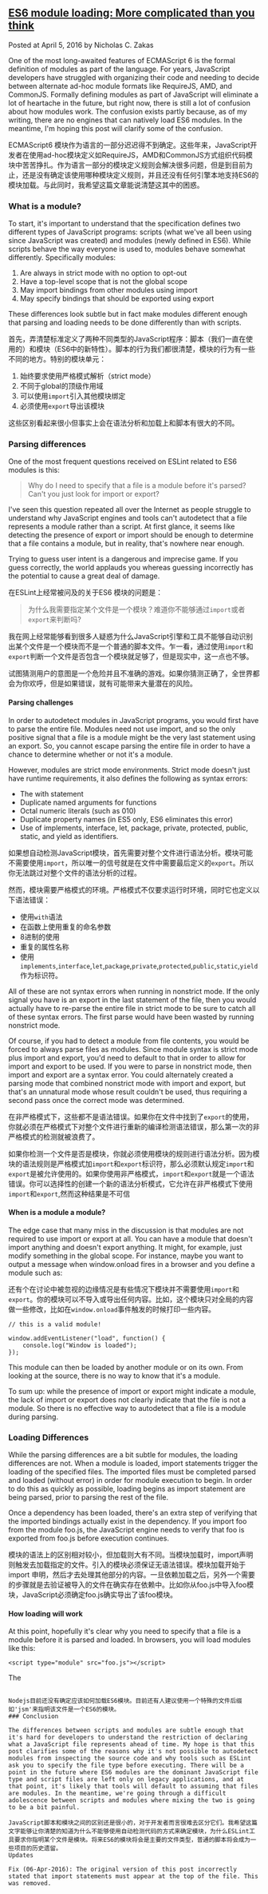 ## [ES6 module loading: More complicated than you think](https://www.nczonline.net/blog/2016/04/es6-module-loading-more-complicated-than-you-think/)
Posted at April 5, 2016 by Nicholas C. Zakas

One of the most long-awaited features of ECMAScript 6 is the formal definition of modules as part of the language. For years, JavaScript developers have struggled with organizing their code and needing to decide between alternate ad-hoc module formats like RequireJS, AMD, and CommonJS. Formally defining modules as part of JavaScript will eliminate a lot of heartache in the future, but right now, there is still a lot of confusion about how modules work. The confusion exists partly because, as of my writing, there are no engines that can natively load ES6 modules. In the meantime, I'm hoping this post will clarify some of the confusion.

ECMAScript6 模块作为语言的一部分迟迟得不到确定。这些年来，JavaScript开发者在使用ad-hoc模块定义如RequireJS，AMD和CommonJS方式组织代码模块中苦苦挣扎。作为语言一部分的模块定义规则会解决很多问题，但是到目前为止，还是没有确定该使用哪种模块定义规则，并且还没有任何引擎本地支持ES6的模块加载。与此同时，我希望这篇文章能说清楚这其中的困惑。

### What is a module?

To start, it's important to understand that the specification defines two different types of JavaScript programs: scripts (what we've all been using since JavaScript was created) and modules (newly defined in ES6). While scripts behave the way everyone is used to, modules behave somewhat differently. Specifically modules:

1. Are always in strict mode with no option to opt-out
2. Have a top-level scope that is not the global scope
3. May import bindings from other modules using import
4. May specify bindings that should be exported using export

These differences look subtle but in fact make modules different enough that parsing and loading needs to be done differently than with scripts.

首先，弄清楚标准定义了两种不同类型的JavaScript程序：脚本（我们一直在使用的）和模块（ES6中的新特性）。脚本的行为我们都很清楚，模块的行为有一些不同的地方。特别的模块单元：

1. 始终要求使用严格模式解析（strict mode）
2. 不同于global的顶级作用域
3. 可以使用`import`引入其他模块绑定
4. 必须使用`export`导出该模块

这些区别看起来很小但事实上会在语法分析和加载上和脚本有很大的不同。 



### Parsing differences

One of the most frequent questions received on ESLint related to ES6 modules is this:

> Why do I need to specify that a file is a module before it's parsed? Can't you just look for import or export?

I've seen this question repeated all over the Internet as people struggle to understand why JavaScript engines and tools can't autodetect that a file represents a module rather than a script. At first glance, it seems like detecting the presence of export or import should be enough to determine that a file contains a module, but in reality, that's nowhere near enough.

Trying to guess user intent is a dangerous and imprecise game. If you guess correctly, the world applauds you whereas guessing incorrectly has the potential to cause a great deal of damage.

在ESLint上经常被问及的关于ES6 模块的问题是： 

> 为什么我需要指定某个文件是一个模块？难道你不能够通过`import`或者`export`来判断吗?

我在网上经常能够看到很多人疑惑为什么JavaScript引擎和工具不能够自动识别出某个文件是一个模块而不是一个普通的脚本文件。乍一看，通过使用`import`和`export`判断一个文件是否包含一个模块就足够了，但是现实中，这一点也不够。

试图猜测用户的意图是一个危险并且不准确的游戏。如果你猜测正确了，全世界都会为你欢呼，但是如果错误，就有可能带来大量潜在的风险。

#### Parsing challenges

In order to autodetect modules in JavaScript programs, you would first have to parse the entire file. Modules need not use import, and so the only positive signal that a file is a module might be the very last statement using an export. So, you cannot escape parsing the entire file in order to have a chance to determine whether or not it's a module.

However, modules are strict mode environments. Strict mode doesn't just have runtime requirements, it also defines the following as syntax errors:

* The with statement
* Duplicate named arguments for functions
* Octal numeric literals (such as 010)
* Duplicate property names (in ES5 only, ES6 eliminates this error)
* Use of implements, interface, let, package, private, protected, public, static, and yield as identifiers.

如果想自动检测JavaScript模块，首先需要对整个文件进行语法分析。模块可能不需要使用`import`，所以唯一的信号就是在文件中需要最后定义的`export`。所以你无法跳过对整个文件的语法分析的过程。

然而，模块需要严格模式的环境。严格模式不仅要求运行时环境，同时它也定义以下语法错误： 
* 使用`with`语法
* 在函数上使用重复的命名参数
* 8进制的使用
* 重复的属性名称
* 使用`implements`,`interface`,`let`,`package`,`private`,`protected`,`public`,`static`,`yield`作为标识符。

All of these are not syntax errors when running in nonstrict mode. If the only signal you have is an export in the last statement of the file, then you would actually have to re-parse the entire file in strict mode to be sure to catch all of these syntax errors. The first parse would have been wasted by running nonstrict mode.

Of course, if you had to detect a module from file contents, you would be forced to always parse files as modules. Since module syntax is strict mode plus import and export, you'd need to default to that in order to allow for import and export to be used. If you were to parse in nonstrict mode, then import and export are a syntax error. You could alternately created a parsing mode that combined nonstrict mode with import and export, but that's an unnatural mode whose result couldn't be used, thus requiring a second pass once the correct mode was determined.

在非严格模式下，这些都不是语法错误。如果你在文件中找到了`export`的使用，你就必须在严格模式下对整个文件进行重新的编译检测语法错误，那么第一次的非严格模式的检测就被浪费了。

如果你检测一个文件是否是模块，你就必须使用模块的规则进行语法分析。因为模块的语法规则是严格模式加`import`和`export`标识符，那么必须默认规定`import`和`export`是被允许使用的。如果你使用非严格模式，`import`和`export`就是一个语法错误。你可以选择性的创建一个新的语法分析模式，它允许在非严格模式下使用`import`和`export`,然而这种结果是不可信

#### When is a module a module?

The edge case that many miss in the discussion is that modules are not required to use import or export at all. You can have a module that doesn't import anything and doesn't export anything. It might, for example, just modify something in the global scope. For instance, maybe you want to output a message when window.onload fires in a browser and you define a module such as:

还有个在讨论中被忽视的边缘情况是有些情况下模块并不需要使用`import`和`export`。你的模块可以不导入或导出任何内容。比如，这个模块只对全局的内容做一些修改，比如在`window.onload`事件触发的时候打印一些内容。

```
// this is a valid module!

window.addEventListener("load", function() {
    console.log("Window is loaded");
});
```
This module can then be loaded by another module or on its own. From looking at the source, there is no way to know that it's a module.

To sum up: while the presence of import or export might indicate a module, the lack of import or export does not clearly indicate that the file is not a module. So there is no effective way to autodetect that a file is a module during parsing.

### Loading Differences

While the parsing differences are a bit subtle for modules, the loading differences are not. When a module is loaded, import statements trigger the loading of the specified files. The imported files must be completed parsed and loaded (without error) in order for module execution to begin. In order to do this as quickly as possible, loading begins as import statement are being parsed, prior to parsing the rest of the file.

Once a dependency has been loaded, there's an extra step of verifying that the imported bindings actually exist in the dependency. If you import foo from the module foo.js, the JavaScript engine needs to verify that foo is exported from foo.js before execution continues.

模块的语法上的区别相对较小，但加载则大有不同。当模块加载时，import声明则触发去加载指定的文件。引入的模块必须保证无语法错误。模块加载开始于import 申明，然后才去处理其他部分的内容。一旦依赖加载之后，另外一个需要的步骤就是去验证被导入的文件在确实存在依赖中。比如你从foo.js中导入foo模块，JavaScript必须确定foo.js确实导出了该foo模块。

#### How loading will work

At this point, hopefully it's clear why you need to specify that a file is a module before it is parsed and loaded. In browsers, you will load modules like this:
```
<script type="module" src="foo.js"></script>
```

The <script> tag is the same as always, but the type is set to "module"[1]. This signals to the browser that the file should be loaded as a module. If that foo.js then imports other dependencies, those will be loaded dynamically.

In Node.js, there is not yet a decision on how ES6 modules will be loaded. The most recent recommendation is to use a special file extension, such as .jsm, to indicate that a file is an ES6 module so that Node.js knows how to load it correctly[2].

现在，希望你能够清晰的知道为什么需要指明某个文件是一个模块。在浏览器中你会通过```
<script type="module" src="foo.js"></script>
```这种方式加载模块。当foo.js加载之后，它会动态的加载其依赖的其他模块。

Nodejs目前还没有确定应该如何加载ES6模块。目前还有人建议使用一个特殊的文件后缀如'jsm'来指明该文件是一个ES6的模块。
### Conclusion

The differences between scripts and modules are subtle enough that it's hard for developers to understand the restriction of declaring what a JavaScript file represents ahead of time. My hope is that this post clarifies some of the reasons why it's not possible to autodetect modules from inspecting the source code and why tools such as ESLint ask you to specify the file type before executing. There will be a point in the future where ES6 modules are the dominant JavaScript file type and script files are left only on legacy applications, and at that point, it's likely that tools will default to assuming that files are modules. In the meantime, we're going through a difficult adolescence between scripts and modules where mixing the two is going to be a bit painful.

JavaScript脚本和模块之间的区别还是很小的，对于开发者而言很难去区分它们。我希望这篇文字能够让你清楚的知道为什么不能够使用自动检测代码的方式来确定模块，为什么ESLint工具要求你指明某个文件是模块。将来ES6的模块将会是主要的文件类型，普通的脚本将会成为一些项目的历史遗留。
Updates

Fix (06-Apr-2016): The original version of this post incorrectly stated that import statements must appear at the top of the file. This was removed.